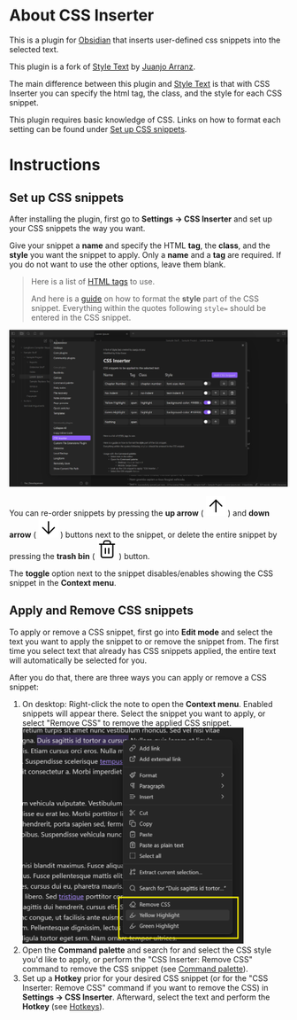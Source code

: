# About CSS Inserter
This is a plugin for [Obsidian](https://obsidian.md/) that inserts user-defined css snippets into the selected text.

This plugin is a fork of [Style Text](https://github.com/juanjoarranz/style-text-obsidian-plugin) by [Juanjo Arranz](https://github.com/juanjoarranz).

The main difference between this plugin and [Style Text](https://github.com/juanjoarranz/style-text-obsidian-plugin) is that with CSS Inserter you can specify the html tag, the class, and the style for each CSS snippet.

This plugin requires basic knowledge of CSS. Links on how to format each setting can be found under [Set up CSS snippets](#set-up-css-snippets).

# Instructions
## Set up CSS snippets
After installing the plugin, first go to **Settings → CSS Inserter** and set up your CSS snippets the way you want.

Give your snippet a **name** and specify the HTML **tag**, the **class**, and the **style** you want the snippet to apply. Only a **name** and a **tag** are required. If you do not want to use the other options, leave them blank.

> Here is a list of [HTML tags](https://www.w3schools.com/tags/default.asp) to use.
> 
> And here is a [guide](https://www.w3schools.com/html/html_styles.asp) on how to format the **style** part of the CSS snippet.
> Everything within the quotes following `style=` should be entered in the CSS snippet.

<img src="./Attachments/settings-panel.png#interface" anchor="interface"></img>

You can re-order snippets by pressing the **up arrow** ( <img src="./Attachments/icons/lucide-arrow-up.svg" anchor="icon"></img> ) and **down arrow** ( <img src="./Attachments/icons/lucide-arrow-down.svg" anchor="icon"></img> ) buttons next to the snippet, or delete the entire snippet by pressing the **trash bin** ( <img src="./Attachments/icons/lucide-trash-2.svg" anchor="icon"></img> ) button.

The **toggle** option next to the snippet disables/enables showing the CSS snippet in the **Context menu**.

## Apply and Remove CSS snippets
To apply or remove a CSS snippet, first go into **Edit mode** and select the text you want to apply the snippet to or remove the snippet from. The first time you select text that already has CSS snippets applied, the entire text will automatically be selected for you.

After you do that, there are three ways you can apply or remove a CSS snippet:
 1. On desktop: Right-click the note to open the **Context menu**. Enabled snippets will appear there. Select the snippet you want to apply, or select "Remove CSS" to remove the applied CSS snippet.<br>
    <img src="./Attachments/context-menu.png" width=400px height=390px anchor="interface" style="text-align: center"></img>
 2. Open the **Command palette** and search for and select the CSS style you'd like to apply, or perform the "CSS Inserter: Remove CSS" command to remove the CSS snippet (see [Command palette](https://help.obsidian.md/Plugins/Command+palette)).
 3. Set up a **Hotkey** prior for your desired CSS snippet (or for the "CSS Inserter: Remove CSS" command if you want to remove the CSS) in **Settings → CSS Inserter**. Afterward, select the text and perform the **Hotkey** (see [Hotkeys](https://help.obsidian.md/User+interface/Hotkeys)).
